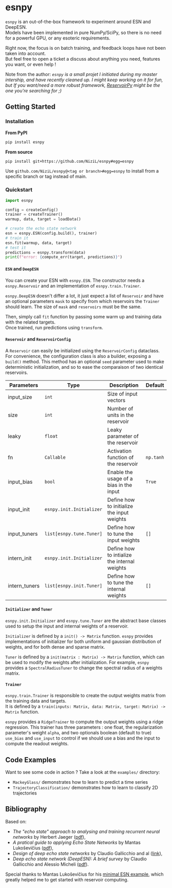 # esnpy

`esnpy` is an out-of-the-box framework to experiment around ESN and DeepESN.  
Models have been implemented in pure NumPy/SciPy, so there is no need for a powerful GPU, or any esoteric requirements. 

Right now, the focus is on batch training, and feedback loops have not been taken into account.  
But feel free to open a ticket a discuss about anything you need, features you want, or even help !

Note from the author: *`esnpy` is a small projet I initiated during my master intership, and have recently cleaned up. I might keep working on it for fun, but If you want/need a more robust framework, [ReservoirPy](https://github.com/reservoirpy/reservoirpy) might be the one you're searching for ;)*

## Getting Started

### Installation

**From PyPI**
```bash
pip install esnpy
```

**From source**
```bash
pip install git+https://github.com/NiziL/esnpy#egg=esnpy
```
Use `github.com/NiziL/esnpy@<tag or branch>#egg=esnpy` to install from a specific branch or tag instead of main.

### Quickstart

```python
import esnpy

config = createConfig()
trainer = createTrainer()
warmup, data, target = loadData()

# create the echo state network
esn = esnpy.ESN(config.build(), trainer)
# train it
esn.fit(warmup, data, target)
# test it
predictions = esnpy.transform(data)
print(f"error: {compute_err(target, predictions)}")
```

#### `ESN` and `DeepESN`

You can create your ESN with `esnpy.ESN`. 
The constructor needs a `esnpy.Reservoir` and an implementation of `esnpy.train.Trainer`. 

`esnpy.DeepESN` doesn't differ a lot, it just expect a list of `Reservoir` and have an optional parameters `mask` to specify from which reservoirs the `Trainer` should learn. The size of `mask` and `reservoirs` must be the same. 

Then, simply call `fit` function by passing some warm up and training data with the related targets.  
Once trained, run predictions using `transform`.

#### `Reservoir` and `ReservoirConfig`

A `Reservoir` can easily be initialized using the `ReservoirConfig` dataclass.  
For convenience, the configuration class is also a builder, exposing a `build()` method.
This method has an optional `seed` parameter used to make deterministic initialization, and so to ease the comparaison of two identical reservoirs.

| Parameters    | Type                     | Description                                  | Default   |
|---------------|--------------------------|----------------------------------------------|-----------|
| input_size    | `int`                    | Size of input vectors                        |           |
| size          | `int`                    | Number of units in the reservoir             |           |
| leaky         | `float`                  | Leaky parameter of the reservoir             |           |
| fn            | `Callable`               | Activation function of the reservoir         | `np.tanh` |
| input_bias    | `bool`                   | Enable the usage of a bias in the input      | `True`    |
| input_init    | `esnpy.init.Initializer` | Define how to initialize the input weights   |           |
| input_tuners  | `list[esnpy.tune.Tuner]` | Define how to tune the input weights         | `[]`      |
| intern_init   | `esnpy.init.Initializer` | Define how to intialize the internal weights |           |
| intern_tuners | `list[esnpy.init.Tuner]` | Define how to tune the internal weights      | `[]`      |

#### `Initializer` and `Tuner` 

`esnpy.init.Initializer` and `esnpy.tune.Tuner` are the abstract base classes used to setup the input and internal weights of a reservoir.

`Initializer` is defined by a `init() -> Matrix` function. 
`esnpy` provides implementations of initializer for both uniform and gaussian distribution of weights, and for both dense and sparse matrix.

`Tuner` is defined by a `init(matrix : Matrix) -> Matrix` function, which can be used to modify the weights after initialization.
For example, `esnpy` provides a `SpectralRadiusTuner` to change the spectral radius of a weights matrix.

#### `Trainer`

`esnpy.train.Trainer` is responsible to create the output weights matrix from the training data and targets.  
It is defined by a `train(inputs: Matrix, data: Matrix, target: Matrix) -> Matrix` function.

`esnpy` provides a `RidgeTrainer` to compute the output weights using a ridge regression. 
This trainer has three parameters : one float, the regularization parameter's weight `alpha`, and two optionals boolean (default to true) `use_bias` and `use_input` to control if we should use a bias and the input to compute the readout weights.

## Code Examples 

Want to see some code in action ? Take a look at the `examples/` directory:
- `MackeyGlass/` demonstrates how to learn to predict a time series
- `TrajectoryClassification/` demonstrates how to learn to classify 2D trajectories

## Bibliography

Based on:
- *The "echo state" approach to analysing and training recurrent neural networks* by Herbert Jaeger ([pdf](https://www.ai.rug.nl/minds/uploads/EchoStatesTechRep.pdf)),
- *A pratical guide to applying Echo State Networks* by Mantas Lukoševičius ([pdf](https://www.ai.rug.nl/minds/uploads/PracticalESN.pdf)),
- *Design of deep echo state networks* by Claudio Gallicchio and al ([link](https://www.sciencedirect.com/science/article/pii/S0893608018302223)),
- *Deep echo state network (DeepESN): A brief survey* by Claudio Gallicchio and Alessio Micheli ([pdf](https://arxiv.org/pdf/1712.04323.pdf)).

Special thanks to Mantas Lukoševičius for his [minimal ESN example](https://mantas.info/wp/wp-content/uploads/simple_esn/minimalESN.py), which greatly helped me to get started with reservoir computing.
